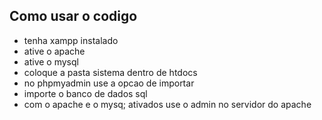 ## Como usar o codigo
- tenha xampp instalado
- ative o apache
- ative o mysql
- coloque a pasta sistema dentro de htdocs
- no phpmyadmin use a opcao de importar
- importe o banco de dados sql
- com o apache e o mysq; ativados use o admin no servidor do apache